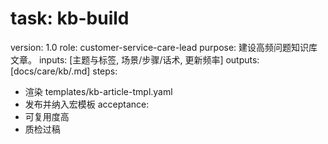 # task: kb-build

version: 1.0
role: customer-service-care-lead
purpose: 建设高频问题知识库文章。
inputs: [主题与标签, 场景/步骤/话术, 更新频率]
outputs: [docs/care/kb/<topic>.md]
steps:

- 渲染 templates/kb-article-tmpl.yaml
- 发布并纳入宏模板
  acceptance:
- 可复用度高
- 质检过稿
